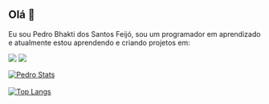 ## Olá 👋

Eu sou Pedro Bhakti dos Santos Feijó, sou um programador em aprendizado e atualmente estou aprendendo e criando projetos em:

<img src="https://img.shields.io/badge/HTML-239120?style=for-the-badge&logo=html5&logoColor=white" />
<img src="https://img.shields.io/badge/CSS-239120?&style=for-the-badge&logo=css3&logoColor=white" />

[![Pedro Stats](https://github-readme-stats.vercel.app/api?username=PedroBhakti)](https://github.com/anuraghazra/github-readme-stats)
<br>
<br>
[![Top Langs](https://github-readme-stats.vercel.app/api/top-langs/?username=PedroBhakti)](https://github.com/anuraghazra/github-readme-stats)
